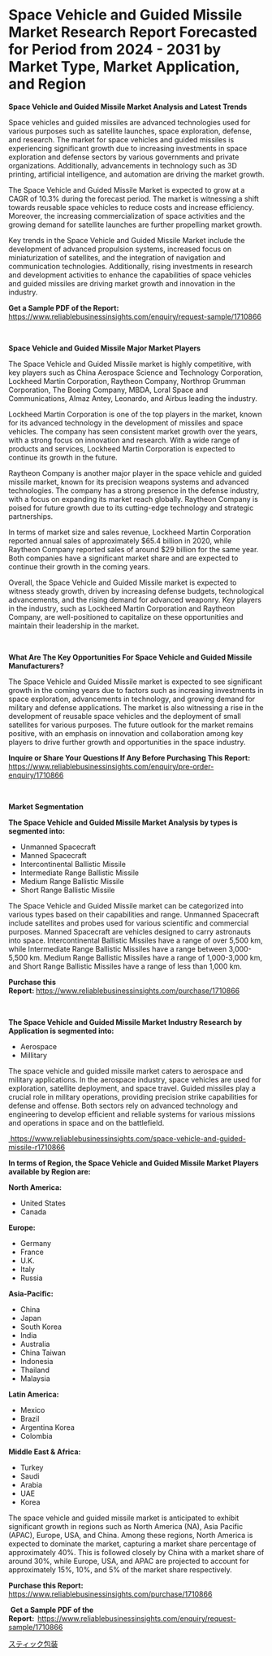 <p><h1>Space Vehicle and Guided Missile Market Research Report Forecasted for Period from 2024 -  2031 by Market Type, Market Application, and Region</h1></p><p><strong>Space Vehicle and Guided Missile Market Analysis and Latest Trends</strong></p>
<p><p>Space vehicles and guided missiles are advanced technologies used for various purposes such as satellite launches, space exploration, defense, and research. The market for space vehicles and guided missiles is experiencing significant growth due to increasing investments in space exploration and defense sectors by various governments and private organizations. Additionally, advancements in technology such as 3D printing, artificial intelligence, and automation are driving the market growth.</p><p>The Space Vehicle and Guided Missile Market is expected to grow at a CAGR of 10.3% during the forecast period. The market is witnessing a shift towards reusable space vehicles to reduce costs and increase efficiency. Moreover, the increasing commercialization of space activities and the growing demand for satellite launches are further propelling market growth.</p><p>Key trends in the Space Vehicle and Guided Missile Market include the development of advanced propulsion systems, increased focus on miniaturization of satellites, and the integration of navigation and communication technologies. Additionally, rising investments in research and development activities to enhance the capabilities of space vehicles and guided missiles are driving market growth and innovation in the industry.</p></p>
<p><strong>Get a Sample PDF of the Report:&nbsp;</strong> <a href="https://www.reliablebusinessinsights.com/enquiry/request-sample/1710866">https://www.reliablebusinessinsights.com/enquiry/request-sample/1710866</a></p>
<p>&nbsp;</p>
<p><strong>Space Vehicle and Guided Missile Major Market Players</strong></p>
<p><p>The Space Vehicle and Guided Missile market is highly competitive, with key players such as China Aerospace Science and Technology Corporation, Lockheed Martin Corporation, Raytheon Company, Northrop Grumman Corporation, The Boeing Company, MBDA, Loral Space and Communications, Almaz Antey, Leonardo, and Airbus leading the industry.</p><p>Lockheed Martin Corporation is one of the top players in the market, known for its advanced technology in the development of missiles and space vehicles. The company has seen consistent market growth over the years, with a strong focus on innovation and research. With a wide range of products and services, Lockheed Martin Corporation is expected to continue its growth in the future.</p><p>Raytheon Company is another major player in the space vehicle and guided missile market, known for its precision weapons systems and advanced technologies. The company has a strong presence in the defense industry, with a focus on expanding its market reach globally. Raytheon Company is poised for future growth due to its cutting-edge technology and strategic partnerships.</p><p>In terms of market size and sales revenue, Lockheed Martin Corporation reported annual sales of approximately $65.4 billion in 2020, while Raytheon Company reported sales of around $29 billion for the same year. Both companies have a significant market share and are expected to continue their growth in the coming years.</p><p>Overall, the Space Vehicle and Guided Missile market is expected to witness steady growth, driven by increasing defense budgets, technological advancements, and the rising demand for advanced weaponry. Key players in the industry, such as Lockheed Martin Corporation and Raytheon Company, are well-positioned to capitalize on these opportunities and maintain their leadership in the market.</p></p>
<p>&nbsp;</p>
<p><strong>What Are The Key Opportunities For Space Vehicle and Guided Missile Manufacturers?</strong></p>
<p><p>The Space Vehicle and Guided Missile market is expected to see significant growth in the coming years due to factors such as increasing investments in space exploration, advancements in technology, and growing demand for military and defense applications. The market is also witnessing a rise in the development of reusable space vehicles and the deployment of small satellites for various purposes. The future outlook for the market remains positive, with an emphasis on innovation and collaboration among key players to drive further growth and opportunities in the space industry.</p></p>
<p><strong>Inquire or Share Your Questions If Any Before Purchasing This Report:</strong> <a href="https://www.reliablebusinessinsights.com/enquiry/pre-order-enquiry/1710866">https://www.reliablebusinessinsights.com/enquiry/pre-order-enquiry/1710866</a></p>
<p>&nbsp;</p>
<p><strong>Market Segmentation</strong></p>
<p><strong>The Space Vehicle and Guided Missile Market Analysis by types is segmented into:</strong></p>
<p><ul><li>Unmanned Spacecraft</li><li>Manned Spacecraft</li><li>Intercontinental Ballistic Missile</li><li>Intermediate Range Ballistic Missile</li><li>Medium Range Ballistic Missile</li><li>Short Range Ballistic Missile</li></ul></p>
<p><p>The Space Vehicle and Guided Missile market can be categorized into various types based on their capabilities and range. Unmanned Spacecraft include satellites and probes used for various scientific and commercial purposes. Manned Spacecraft are vehicles designed to carry astronauts into space. Intercontinental Ballistic Missiles have a range of over 5,500 km, while Intermediate Range Ballistic Missiles have a range between 3,000-5,500 km. Medium Range Ballistic Missiles have a range of 1,000-3,000 km, and Short Range Ballistic Missiles have a range of less than 1,000 km.</p></p>
<p><strong>Purchase this Report:&nbsp;</strong><a href="https://www.reliablebusinessinsights.com/purchase/1710866">https://www.reliablebusinessinsights.com/purchase/1710866</a></p>
<p>&nbsp;</p>
<p><strong>The Space Vehicle and Guided Missile Market Industry Research by Application is segmented into:</strong></p>
<p><ul><li>Aerospace</li><li>Millitary</li></ul></p>
<p><p>The space vehicle and guided missile market caters to aerospace and military applications. In the aerospace industry, space vehicles are used for exploration, satellite deployment, and space travel. Guided missiles play a crucial role in military operations, providing precision strike capabilities for defense and offense. Both sectors rely on advanced technology and engineering to develop efficient and reliable systems for various missions and operations in space and on the battlefield.</p></p>
<p><a href="https://www.reliablebusinessinsights.com/space-vehicle-and-guided-missile-r1710866">&nbsp;https://www.reliablebusinessinsights.com/space-vehicle-and-guided-missile-r1710866</a></p>
<p><strong>In terms of Region, the Space Vehicle and Guided Missile Market Players available by Region are:</strong></p>
<p>
    <p> <strong> North America: </strong>
        <ul>
            <li>United States</li>
            <li>Canada</li>
        </ul>
        </p> 
    <p> <strong> Europe: </strong>
        <ul>
            <li>Germany</li>
            <li>France</li>
            <li>U.K.</li>
            <li>Italy</li>
            <li>Russia</li>
        </ul>
        </p> 
    <p> <strong> Asia-Pacific: </strong>
        <ul>
            <li>China</li>
            <li>Japan</li>
            <li>South Korea</li>
            <li>India</li>
            <li>Australia</li>
            <li>China Taiwan</li>
            <li>Indonesia</li>
            <li>Thailand</li>
            <li>Malaysia</li>
        </ul>
        </p> 
    <p> <strong> Latin America: </strong>
        <ul>
            <li>Mexico</li>
            <li>Brazil</li>
            <li>Argentina Korea</li>
            <li>Colombia</li>
        </ul>
        </p> 
    <p> <strong> Middle East & Africa: </strong>
        <ul>
            <li>Turkey</li>
            <li>Saudi</li>
            <li>Arabia</li>
            <li>UAE</li>
            <li>Korea</li>
        </ul>
    </p>
    </p>
<p><p>The space vehicle and guided missile market is anticipated to exhibit significant growth in regions such as North America (NA), Asia Pacific (APAC), Europe, USA, and China. Among these regions, North America is expected to dominate the market, capturing a market share percentage of approximately 40%. This is followed closely by China with a market share of around 30%, while Europe, USA, and APAC are projected to account for approximately 15%, 10%, and 5% of the market share respectively.</p></p>
<p><strong>Purchase this Report: </strong><a href="https://www.reliablebusinessinsights.com/purchase/1710866">https://www.reliablebusinessinsights.com/purchase/1710866</a></p>
<p>&nbsp;<strong>Get a Sample PDF of the Report:&nbsp;&nbsp;</strong><a href="https://www.reliablebusinessinsights.com/enquiry/request-sample/1710866">https://www.reliablebusinessinsights.com/enquiry/request-sample/1710866</a></p>
<p><strong></strong></p>
<p><p><a href="https://github.com/ycmtqqhvk3273/Market-Research-Report-List-3/blob/main/1037700184972.md">スティック包装</a></p></p>